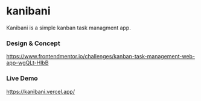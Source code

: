 # kanibani

Kanibani is a simple kanban task managment app.

### Design & Concept

https://www.frontendmentor.io/challenges/kanban-task-management-web-app-wgQLt-HlbB

### Live Demo

https://kanibani.vercel.app/

